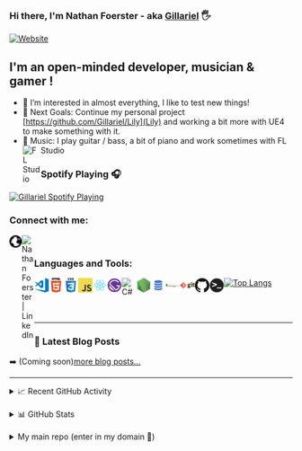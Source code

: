 ### Hi there, I'm Nathan Foerster - aka [Gillariel][website] 🖐️

[![Website](https://img.shields.io/website?label=codeSTACKr.com&style=for-the-badge&url=https%3A%2F%2Fcodestackr.com)][website]

## I'm an open-minded developer, musician & gamer !
- 🌱 I’m interested in almost everything, I like to test new things!
- 🥅 Next Goals: Continue my personal project [https://github.com/Gillariel/Lily](Lily) and working a bit more with UE4 to make something with it.
- 🎸 Music: I play guitar / bass, a bit of piano and work sometimes with FL Studio <img align="left" alt="FL Studio" width="32px" src="https://www.thedawstudio.com/wp-content/uploads/2016/08/FL-Studio-Icon-600x800-560x420.png" />


### Spotify Playing 🎧

[<img src="https://now-playing-gillariel.vercel.app/api/spotify-playing" alt="Gillariel Spotify Playing" width="350" />](https://open.spotify.com/user/gillariel?si=uPGBmr_RSgusgLZEb8DGRg)



### Connect with me:

[<img align="left" alt="Gillariel.com" width="22px" src="https://raw.githubusercontent.com/iconic/open-iconic/master/svg/globe.svg" />][website]
<!-- [<img align="left" alt="codeSTACKr | YouTube" width="22px" src="https://cdn.jsdelivr.net/npm/simple-icons@v3/icons/youtube.svg" />][youtube]
[<img align="left" alt="codeSTACKr | Twitter" width="22px" src="https://cdn.jsdelivr.net/npm/simple-icons@v3/icons/twitter.svg" />][twitter] -->
[<img align="left" alt="Nathan Foerster | LinkedIn" width="22px" src="https://cdn.jsdelivr.net/npm/simple-icons@v3/icons/linkedin.svg" />][linkedin]
<!-- [<img align="left" alt="codeSTACKr | Instagram" width="22px" src="https://cdn.jsdelivr.net/npm/simple-icons@v3/icons/instagram.svg" />][instagram] -->

<br />

### Languages and Tools:

<div>
  <img align="left" alt="Visual Studio Code" width="26px" src="https://raw.githubusercontent.com/github/explore/80688e429a7d4ef2fca1e82350fe8e3517d3494d/topics/visual-studio-code/visual-studio-code.png" />
  <img align="left" alt="HTML5" width="26px" src="https://raw.githubusercontent.com/github/explore/80688e429a7d4ef2fca1e82350fe8e3517d3494d/topics/html/html.png" />
  <img align="left" alt="CSS3" width="26px" src="https://raw.githubusercontent.com/github/explore/80688e429a7d4ef2fca1e82350fe8e3517d3494d/topics/css/css.png" />
  <img align="left" alt="JavaScript" width="26px" src="https://raw.githubusercontent.com/github/explore/80688e429a7d4ef2fca1e82350fe8e3517d3494d/topics/javascript/javascript.png" />
  <img align="left" alt="React" width="26px" src="https://raw.githubusercontent.com/github/explore/80688e429a7d4ef2fca1e82350fe8e3517d3494d/topics/react/react.png" />
  <img align="left" alt="Gatsby" width="26px" src="https://raw.githubusercontent.com/github/explore/e94815998e4e0713912fed477a1f346ec04c3da2/topics/gatsby/gatsby.png" />
  <img align="left" alt="C#" width="26px" src="https://upload.wikimedia.org/wikipedia/commons/thumb/7/7a/C_Sharp_logo.svg/932px-C_Sharp_logo.svg.png" />
  <img align="left" alt="Node.js" width="26px" src="https://raw.githubusercontent.com/github/explore/80688e429a7d4ef2fca1e82350fe8e3517d3494d/topics/nodejs/nodejs.png" />
  <img align="left" alt="SQL" width="26px" src="https://raw.githubusercontent.com/github/explore/80688e429a7d4ef2fca1e82350fe8e3517d3494d/topics/sql/sql.png" />
  <img align="left" alt="MongoDB" width="26px" src="https://raw.githubusercontent.com/github/explore/80688e429a7d4ef2fca1e82350fe8e3517d3494d/topics/mongodb/mongodb.png" />
  <img align="left" alt="Git" width="26px" src="https://raw.githubusercontent.com/github/explore/80688e429a7d4ef2fca1e82350fe8e3517d3494d/topics/git/git.png" />
  <img align="left" alt="GitHub" width="26px" src="https://raw.githubusercontent.com/github/explore/78df643247d429f6cc873026c0622819ad797942/topics/github/github.png" />
  <img align="left" alt="Bash" width="26px" src="https://raw.githubusercontent.com/github/explore/80688e429a7d4ef2fca1e82350fe8e3517d3494d/topics/terminal/terminal.png" />
</div>

[![Top Langs](https://github-readme-stats.gillariel.vercel.app/api/top-langs/?username=Gillariel&layout=compact)](https://github.com/gillariel/github-readme-stats)

<br />
<br />

---

<!-- ### 📺 Latest YouTube Videos-->

<!-- YOUTUBE:START -->
<!-- YOUTUBE:END -->

<!-- ➡️ [more videos...](https://youtube.com/codestackr)-->

<!-- --- -->

### 📕 Latest Blog Posts

<!-- BLOG-POST-LIST:START -->
<!-- BLOG-POST-LIST:END -->

➡️ (Coming soon)[more blog posts...](https://gillariel.com/blogs)

---

<details>
  <summary>📈 Recent GitHub Activity</summary>
  <!--START_SECTION:activity-->
1. ❗️ Opened issue [#1](https://github.com/Gillariel/html-generator/issues/1) in [Gillariel/html-generator](https://github.com/Gillariel/html-generator)
2. ❗️ Closed issue [#880](https://github.com/DeepLabCut/DeepLabCut/issues/880) in [DeepLabCut/DeepLabCut](https://github.com/DeepLabCut/DeepLabCut)
3. 🗣 Commented on [#880](https://github.com/DeepLabCut/DeepLabCut/issues/880) in [DeepLabCut/DeepLabCut](https://github.com/DeepLabCut/DeepLabCut)
4. ❗️ Opened issue [#880](https://github.com/DeepLabCut/DeepLabCut/issues/880) in [DeepLabCut/DeepLabCut](https://github.com/DeepLabCut/DeepLabCut)
  <!--END_SECTION:activity-->
</details>

<br />

<details>
  <summary>📊 GitHub Stats</summary>
  <img align="left" alt="Gillariel GitHub Stats" src="https://github-readme-stats.gillariel.vercel.app/api?username=Gillariel&show_icons=true&hide_border=true&theme=dracula" />
</details>

<br />

<details>
  <summary>My main repo (enter in my domain 🏰)</summary>

  [![ReadMe Card](https://github-readme-stats.vercel.app/api/pin/?username=Gillariel&repo=Lily&theme=dracula)](https://github.com/Gillariel/Lily)

</details>


[website]: https://gillariel.com
[linkedin]: https://www.linkedin.com/in/nathan-foerster